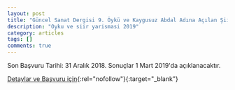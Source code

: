 ```yaml
---
layout: post
title: "Güncel Sanat Dergisi 9. Öykü ve Kaygusuz Abdal Adına Açılan Şiir Yarışması"
description: "Oyku ve siir yarismasi 2019"
category: articles
tags: []
comments: true
---
```


Son Başvuru Tarihi: 31 Aralık 2018. Sonuçlar 1 Mart 2019'da açıklanacaktır.

[Detaylar ve Başvuru için](http://www.akdogan.gen.tr/yarismalar/guncel-sanat-dergisi-9-oyku-ve-kaygusuz-abdal-adina-acilan-siir-yarismasi-duyurusu/?utm_source=edebiyatyarismalari.com&utm_medium=affiliate&utm_campaign=cpc){:rel="nofollow"}{:target="_blank"}